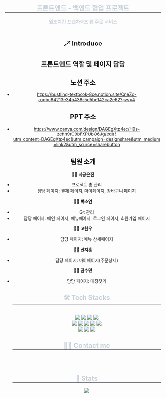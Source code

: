 
<div align= "center"> 
    <h2 style="border-bottom: 1px solid #21262d; color: #c9d1d9;"> 프론트엔드 - 백엔드 협업 프로젝트 </h2>  
    <div style="font-weight: 700; font-size: 15px; text-align: center; color: #c9d1d9;"> 원조치킨 프랜차이즈 웹 주문 서비스 </div> 
    <br/>

## 🪄 Introduce

## 프론트엔드 역할 및 페이지 담당

## 노션 주소 
  
  - https://bustling-textbook-8ce.notion.site/OneZo-aadbc84213e34b438c5d5be142ca2e62?pvs=4


## PPT 주소

  - https://www.canva.com/design/DAGEgXtp4ec/H9s-zehn9tC9bFXPUbO6Jg/edit?utm_content=DAGEgXtp4ec&utm_campaign=designshare&utm_medium=link2&utm_source=sharebutton

## 팀원 소개

**🙋‍♀️ 사공은진**

  - 프로젝트 총 관리
  - 담당 페이지: 결제 페이지, 마이페이지, 장바구니 페이지

**🙋‍♀️ 박소연**

  - Git 관리
  - 담당 페이지: 메인 페이지, 메뉴페이지, 로그인 페이지, 회원가입 페이지

**🙋‍♂️ 고찬우**

 - 담당 페이지: 메뉴 상세페이지

**🙋‍♂️ 신지훈**

 - 담당 페이지: 마이페이지(주문상세)   

**🙋‍♀️ 권수민**

 - 담당 페이지: 매장찾기

    <div align= "center">
    <h2 style="border-bottom: 1px solid #21262d; color: #c9d1d9;"> 🛠️ Tech Stacks </h2> <br> 
    <div style="margin: 0 auto; text-align: center;" align= "center"> <img src="https://img.shields.io/badge/HTML5-E34F26?style=for-the-badge&logo=HTML5&logoColor=white">
          <img src="https://img.shields.io/badge/CSS3-1572B6?style=for-the-badge&logo=CSS3&logoColor=white">
          <img src="https://img.shields.io/badge/Javascript-F7DF1E?style=for-the-badge&logo=Javascript&logoColor=white">
          <img src="https://img.shields.io/badge/React-61DAFB?style=for-the-badge&logo=React&logoColor=white">
          <br/><img src="https://img.shields.io/badge/Prettier-F7B93E?style=for-the-badge&logo=Prettier&logoColor=white">
          <img src="https://img.shields.io/badge/Figma-F24E1E?style=for-the-badge&logo=Figma&logoColor=white">
          <img src="https://img.shields.io/badge/Notion-000000?style=for-the-badge&logo=Notion&logoColor=white">
          <img src="https://img.shields.io/badge/Eslint-4B32C3?style=for-the-badge&logo=Eslint&logoColor=white">
          <img src="https://img.shields.io/badge/Git-F05032?style=for-the-badge&logo=Git&logoColor=white">
          <br/><img src="https://img.shields.io/badge/Github-181717?style=for-the-badge&logo=Github&logoColor=white">
          <img src="https://img.shields.io/badge/Slack-4A154B?style=for-the-badge&logo=Slack&logoColor=white">
          <img src="https://img.shields.io/badge/StyledComponents-DB7093?style=for-the-badge&logo=StyledComponents&logoColor=white">
          </div>
    </div>
    <div align= "center">
    <h2 style="border-bottom: 1px solid #21262d; color: #c9d1d9;"> 🧑‍💻 Contact me </h2> <br> 
    <div align= "center">  </div>  <br> 
    <div align= "center">  </div> 
    </div>
    <div align= "center"> 
    <h2 style="border-bottom: 1px solid #21262d; color: #c9d1d9;"> 🏅 Stats </h2> <div align= "center"> <img src="https://github-readme-stats.vercel.app/api?username=devcumulus&bg_color=180,000000,&title_color=000000&text_color=000000"
         />  </div> 
    </div>


   
